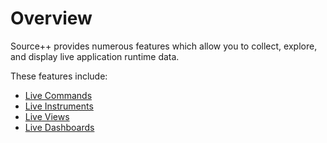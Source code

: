 # Overview

Source++ provides numerous features which allow you to collect, explore, and display live application runtime data.

These features include:

- [Live Commands](./live-commands/README.md)
- [Live Instruments](./live-instruments/README.md)
- [Live Views](./live-views/README.md)
- [Live Dashboards](./live-dashboards/README.md)
